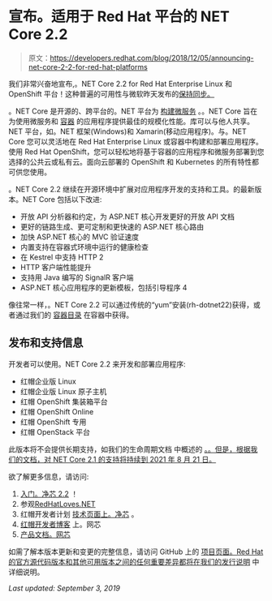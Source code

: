 # 宣布。适用于 Red Hat 平台的 NET Core 2.2

> 原文：<https://developers.redhat.com/blog/2018/12/05/announcing-net-core-2-2-for-red-hat-platforms>

我们非常兴奋地宣布,。NET Core 2.2 for Red Hat Enterprise Linux 和 OpenShift 平台！这种普遍的可用性与微软昨天发布的[保持同步。](https://blogs.msdn.microsoft.com/dotnet/2018/12/04/announcing-net-core-2-2/)

。NET Core 是开源的、跨平台的。NET 平台为 [构建微服务](https://developers.redhat.com/topics/microservices/) 。。NET Core 旨在为使用微服务和 [容器](https://developers.redhat.com/topics/containers/) 的应用程序提供最佳的规模化性能。库可以与他人共享。NET 平台，如。NET 框架(Windows)和 Xamarin(移动应用程序)。与。NET Core 您可以灵活地在 Red Hat Enterprise Linux 或容器中构建和部署应用程序。使用 Red Hat OpenShift，您可以轻松地将基于容器的应用程序和微服务部署到您选择的公共云或私有云。面向云部署的 OpenShift 和 Kubernetes 的所有特性都可供您使用。

。NET Core 2.2 继续在开源环境中扩展对应用程序开发的支持和工具。的最新版本。NET Core 包括以下改进:

*   开放 API 分析器和约定，为 ASP.NET 核心开发更好的开放 API 文档
*   更好的链路生成、更可定制和更快速的 ASP.NET 核心路由
*   加快 ASP.NET 核心的 MVC 验证速度
*   内置支持在容器式环境中运行的健康检查
*   在 Kestrel 中支持 HTTP 2
*   HTTP 客户端性能提升
*   支持用 Java 编写的 SignalR 客户端
*   ASP.NET 核心应用程序的更新模板，包括引导程序 4

像往常一样，。NET Core 2.2 可以通过传统的“yum”安装(rh-dotnet22)获得，或者通过我们的 [容器目录](https://access.redhat.com/containers/#/search/dotnet) 在容器中获得。

## 发布和支持信息

开发者可以使用。NET Core 2.2 来开发和部署应用程序:

*   红帽企业版 Linux
*   红帽企业版 Linux 原子主机
*   红帽 OpenShift 集装箱平台
*   红帽 OpenShift Online
*   红帽 OpenShift 专用
*   红帽 OpenStack 平台

此版本将不会提供长期支持，如我们的生命周期文档 中概述的 [。。但是，根据我们的文档，对 NET Core 2.1 的支持将持续到 2021 年 8 月 21 日。](https://access.redhat.com/support/policy/updates/net-core)

欲了解更多信息，请访问:

1.  [入门。净芯 2.2](https://access.redhat.com/documentation/en-us/net_core/2.2/html-single/getting_started_guide/) ！
2.  参观[RedHatLoves.NET](http://www.redhatloves.net)
3.  红帽开发者计划 [技术页面上。净芯](https://developers.redhat.com/products/dotnet/overview/) 。
4.  [红帽开发者博客](https://developers.redhat.com/blog/category/programming/dot-net/) 上。网芯
5.  [产品文档。网芯](https://access.redhat.com/documentation/en-us/net_core/)

如需了解本版本更新和变更的完整信息，请访问 GitHub 上的 [项目页面。Red Hat 的官方源代码版本和其他可用版本之间的任何重要差异都将在我们的发行说明](https://github.com/dotnet/core/blob/master/release-notes/2.1/2.1.0.md) 中详细说明。

*Last updated: September 3, 2019*